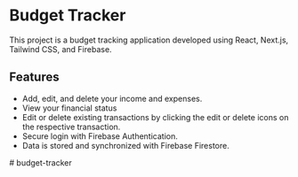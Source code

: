 # Budget Tracker

This project is a budget tracking application developed using React, Next.js, Tailwind CSS, and Firebase.

## Features

- Add, edit, and delete your income and expenses.
- View your financial status
- Edit or delete existing transactions by clicking the edit or delete icons on the respective transaction.
- Secure login with Firebase Authentication.
- Data is stored and synchronized with Firebase Firestore.

#   b u d g e t - t r a c k e r 
 
 
